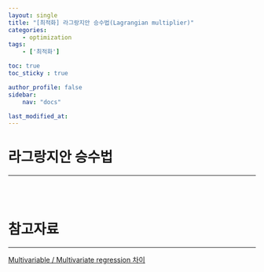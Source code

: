 ```yaml
---
layout: single
title: "[최적화] 라그랑지안 승수법(Lagrangian multiplier)"
categories:	
    - optimization
tags:
    - ['최적화']

toc: true
toc_sticky : true

author_profile: false
sidebar:
    nav: "docs"

last_modified_at:
---
```



# 라그랑지안 승수법
----



<br/>

<br/>

# 참고자료
---
[Multivariable / Multivariate regression 차이](https://m.blog.naver.com/PostView.naver?isHttpsRedirect=true&blogId=missunny_&logNo=221480765144)





